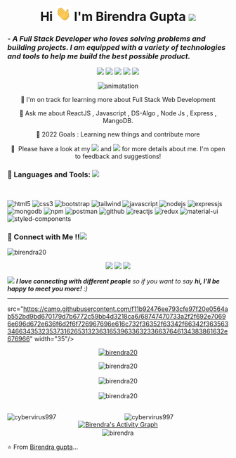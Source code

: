 
  
  <!-- <a href="#"><img width="100%" height="auto" src="https://www.aalpha.net/wp-content/uploads/2020/12/full-stack-development.gif" height="175px"/></a> -->
  <h1 align="center">Hi <img src="https://raw.githubusercontent.com/ABSphreak/ABSphreak/master/gifs/Hi.gif" width="35"> I'm Birendra Gupta <img src="https://camo.githubusercontent.com/d3359cb00ab0b5ed8f2e1fe3fceb4fbaf3b614340f8c0db99c17b9f50b351770/68747470733a2f2f656d6f6a69732e736c61636b6d6f6a69732e636f6d2f656d6f6a69732f696d616765732f313533313834393433302f343234362f626c6f622d73756e676c61737365732e6769663f31353331383439343330" width="35"></h1>
  <h3>- <i>A Full Stack Developer who loves solving problems and building projects. I am equipped with a variety of technologies and tools to help me build the best possible product.</i></h3>
  <p align= "center">
  
  <img src="https://img.shields.io/badge/JS-Javascript-red"/>
  <img src="https://img.shields.io/badge/React-React-blue"/>
  <img src="https://img.shields.io/badge/Node-node-green"/>
  <img src="https://img.shields.io/badge/express-Express-blueviolet"/>
  <img src="https://img.shields.io/badge/Mongodb-mongodb-brightgreen"/>
  </p>
  
  
  <div align="center">
    <img src="https://user-images.githubusercontent.com/77038954/133616013-7488fc92-9b6d-4df9-b2a3-88ba9636d49e.png" width="30%"src="" alt="animatation" />
  </div>
  
  <div align="center">
     <p> 🌱 I'm on track for learning more about Full Stack Web Development</p>
     <p> 💬 Ask me about ReactJS , Javascript , DS-Algo , Node Js , Express , MangoDB.</p>
  <!--    <p> 📫 How to reach me alokkushwaha0818@gmail.com!</p> -->
     <p> 🥅 2022 Goals : Learning new things and contribute more</p>
    <p>📄 &nbsp;Please have a look at my <a href="https://drive.google.com/drive/u/0/folders/1c64NKnWf1eXF9aIdQ7aaj6dEORjRjvt4"><img src="https://img.shields.io/badge/-Resume-1877F2?style=flat&logo=Resume&logoColor=white"/></a> and <a href="https://birendra-portfolio.vercel.app/"><img src="https://img.shields.io/badge/-Portfolio-E4405F?style=flat&logo=portfolio&logoColor=white"/></a> for more details about me. I'm open to feedback and suggestions!</p/>
  </div>
  
  
  <!-- ⚡Fun Facts
  <br/>
  •JavaScript ♥️
  <br/>
  •Time, Tide and JavaScript waits for none.
  <br/>
  •Functions are like the heart of JavaScript.
  <br/> -->
  
  <h3> 🚀 Languages and Tools: <img src="https://camo.githubusercontent.com/beb64ff21c883e318e4f5db5231c2ba4175705bea1c9249e82a41ab375db4f75/68747470733a2f2f6d65646961322e67697068792e636f6d2f6d656469612f51737347456d706b79454f684243623765312f67697068792e6769663f6369643d656366303565343761306e336769316266716e74716d6f62386739616964316f796a327772336473336d67373030626c267269643d67697068792e676966" width="35"/></h3>
  
  <br>
  
  <p>
  <img src="https://img.shields.io/badge/HTML5-E34F26?style=for-the-badge&logo=html5&logoColor=white" alt="html5"/>
  <img src="https://img.shields.io/badge/CSS3-1572B6?style=for-the-badge&logo=css3&logoColor=white" alt="css3"/>
  <img src="https://img.shields.io/badge/Bootstrap-563D7C?style=for-the-badge&logo=bootstrap&logoColor=white" alt="bootstrap"/>
  <img src="https://img.shields.io/badge/Tailwind_CSS-38B2AC?style=for-the-badge&logo=tailwind-css&logoColor=white" alt="tailwind"/>
  <img src="https://img.shields.io/badge/JavaScript-323330?style=for-the-badge&logo=javascript&logoColor=F7DF1E" alt="javascript"/>
  <img src="https://img.shields.io/badge/Node.js-339933?style=for-the-badge&logo=nodedotjs&logoColor=white" alt="nodejs" />
  <img src="https://img.shields.io/badge/Express.js-000000?style=for-the-badge&logo=express&logoColor=white" alt="expressjs"/>
  <img src="https://img.shields.io/badge/MongoDB-4EA94B?style=for-the-badge&logo=mongodb&logoColor=white" alt="mongodb"/>
  <img src="https://img.shields.io/badge/npm-CB3837?style=for-the-badge&logo=npm&logoColor=white" alt="npm"/>
  <img src="https://img.shields.io/badge/Postman-FF6C37?style=for-the-badge&logo=Postman&logoColor=white" alt="postman"/>
  <img src="https://img.shields.io/badge/GitHub-100000?style=for-the-badge&logo=github&logoColor=white" alt="github"/>
  <img src="https://img.shields.io/badge/React-20232A?style=for-the-badge&logo=react&logoColor=61DAFB" alt="reactjs" />
  <img src="https://img.shields.io/badge/Redux-593D88?style=for-the-badge&logo=redux&logoColor=white" alt="redux" />
  <img src="https://img.shields.io/badge/Material%20UI-007FFF?style=for-the-badge&logo=mui&logoColor=white" alt="material-ui"/>
  <img src="https://img.shields.io/badge/styled--components-DB7093?style=for-the-badge&logo=styled-components&logoColor=white" alt="styled-components"/>
  </p>
  
  <!-- <p > <a href="https://getbootstrap.com" target="_blank"> <img src="https://raw.githubusercontent.com/devicons/devicon/master/icons/bootstrap/bootstrap-plain-wordmark.svg" alt="bootstrap" width="40" height="40"/> </a> <a href="https://www.w3schools.com/css/" target="_blank"> <img src="https://raw.githubusercontent.com/devicons/devicon/master/icons/css3/css3-original-wordmark.svg" alt="css3" width="40" height="40"/> </a> <a href="https://git-scm.com/" target="_blank"> <img src="https://www.vectorlogo.zone/logos/git-scm/git-scm-icon.svg" alt="git" width="40" height="40"/> </a> <a href="https://redux.js.org" target="_blank"> <img src="https://img.icons8.com/color/48/000000/redux.png"/> </a>  <a href="https://www.w3.org/html/" target="_blank"> <img src="https://raw.githubusercontent.com/devicons/devicon/master/icons/html5/html5-original-wordmark.svg" alt="html5" width="40" height="40"/> </a> <a href="https://developer.mozilla.org/en-US/docs/Web/JavaScript" target="_blank"> <img src="https://raw.githubusercontent.com/devicons/devicon/master/icons/javascript/javascript-original.svg" alt="javascript" width="40" height="40"/> </a> <a href="https://postman.com" target="_blank"> <img src="https://www.vectorlogo.zone/logos/getpostman/getpostman-icon.svg" alt="postman" width="40" height="40"/> </a> <a href="https://reactjs.org/" target="_blank"> <img src="https://raw.githubusercontent.com/devicons/devicon/master/icons/react/react-original-wordmark.svg" alt="react" width="40" height="40"/> </a> <a href="https://code.visualstudio.com/" target="_blank"> <img src="https://cdn.svgporn.com/logos/visual-studio-code.svg" alt="vscode" width="40" height="40"/> </a>  <a href="https://tailwindcss.com/" target="_blank"> <img src="https://cdn.svgporn.com/logos/tailwindcss-icon.svg" alt="tailwind" width="40" height="40"/> </a> </p>
   -->
  
  <!--  ### 🔗 🤝🏻 Connect with Me -->
  <h3>🔗 Connect with Me !!<img src="https://raw.githubusercontent.com/ShahriarShafin/ShahriarShafin/main/Assets/handshake.gif" width="100" /></h3>
  <p align="left"> <img src="https://komarev.com/ghpvc/?username=birendra20&label=Profile%20views&color=0e75b6&style=flat" alt="birendra20" /> </p>
  <!-- <p align="center">
  <a href="https://twitter.com/alok_0818" target="blank"><img align="center" src="https://raw.githubusercontent.com/rahuldkjain/github-profile-readme-generator/master/src/images/icons/Social/twitter.svg" alt="alok_0818" height="30" width="40" /></a>
  
  <a href="https://linkedin.com/in/https://www.linkedin.com/in/alok-kushwaha-02b6ba129/" target="blank"><img align="center" src="https://raw.githubusercontent.com/rahuldkjain/github-profile-readme-generator/master/src/images/icons/Social/linked-in-alt.svg" alt="https://www.linkedin.com/in/alok-kushwaha-02b6ba129/" height="30" width="40" /></a>
  </p> -->
  <p align="center">
  <a href="https://www.linkedin.com/in/birendra-gupta-3731b2120/"><img src="https://img.shields.io/badge/Birendra Gupta-0077B5?style=flat&logo=linkedin&logoColor=white"/></a>
  <a href="birendragupta20@gmail.com"><img src="https://img.shields.io/badge/-birendragupta20@gmail.com-D14836?style=flat&logo=Gmail&logoColor=white"/></a>
  <a href="https://twitter.com/birendra_20"><img src="https://img.shields.io/badge/-Birendra Gupta_-E4405F?style=flat&logo=Twitter&logoColor=white"/></a>
  </p>
  
  <img src="https://media.giphy.com/media/LnQjpWaON8nhr21vNW/giphy.gif" width="60"> <em><b>I love connecting with different people</b> so if you want to say <b>hi, I'll be happy to meet you more!</b> :)</em>
  
  ---
  
  <!-- ## 🛠 Github Stats -->
  
  src="https://camo.githubusercontent.com/f11b92476ee793cfe97f20e0564ab552bd9bd670179d7b6772c59bb4d3218ca6/68747470733a2f2f692e70696e696d672e636f6d2f6f726967696e616c732f36352f63342f66342f36356334663435323537316265313236316539633632336637646134383861632e676966" width="35"/></h3>
  
  <p align="center"> <a href="https://github.com/ryo-ma/github-profile-trophy"><img src="https://github-profile-trophy.vercel.app/?username=birendra20" alt="birendra20" /></a> </p>
  
  <div align="center"><img  src="https://github-readme-stats.vercel.app/api/top-langs?username=birendra20&show_icons=true&locale=en&layout=compact" alt="birendra20" /></div><br/>
  
  <div align="center"><img  src="https://github-readme-stats.vercel.app/api?username=birendra20&show_icons=true&locale=en" alt="birendra20" /></div><br/>
  
  <div align="center"><img  src="https://github-readme-streak-stats.herokuapp.com/?user=birendra20&" alt="birendra20" /></div><br/>
    
    
<!--   <h3>GitHub's Stats <img   ?src="https://camo.githubusercontent.com/f11b92476ee793cfe97f20e0564ab552bd9bd670179d7b6772c59bb4d3218ca6/68747470733a2f2f692e70696e696d672e636f6d2f6f726967696e616c732f36352f63342f66342f36356334663435323537316265313236316539633632336637646134383861632e676966" width="35"/></h3> -->
  <div align="left">
    <p>
      <img align="left" src="https://github-readme-stats.vercel.app/api?username=birendra20&theme=synthwave" alt="cybervirus997" width="47%" />
      <img align="right" src="https://github-readme-streak-stats.herokuapp.com/?user=birendra20&theme=synthwave" alt="cybervirus997" width="47%" />
    </p>
  </div>
   
   
  <div align="center">
  <a href="https://github.com/birendra20/github-readme-activity-graph"><img alt="Birendra's Activity Graph" src="https://activity-graph.herokuapp.com/graph?username=birendra20&bg_color=1F222E&color=F8D866&line=F85D7F&point=FFFFFF&hide_border=true" /></a>
  </div>
    
  <div align="center">
     <img align="center"src="https://github-readme-stats.vercel.app/api/top-langs?username=birendra20&theme=synthwave" alt="birendra" />
  </div>
  
  
  ⭐️ From [Birendra gupta](https://github.com/birendra20)...
  <!-- {"mode":"full","isActive":false} -->
  
  
  
  
  
  
  
  
  
  
  
  
  
  
  
  
  

